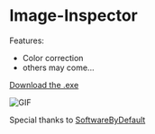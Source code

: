 # Image-Inspector

Features:
* Color correction
* others may come...

[Download the .exe](https://www.dropbox.com/s/luz19thrfhxs174/Image-Inspector.exe?dl=0)

![GIF](https://i.imgur.com/OIlgRva.gif)

Special thanks to [SoftwareByDefault](https://softwarebydefault.com/2013/04/11/bitmap-color-balance/)
